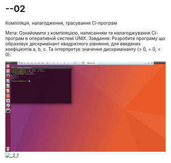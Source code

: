 
# --02
Компіляція, налагодження, трасування Сі-програм

Мета: Ознайомити з компіляцією, написанням та нала­годжування Сі-програм в оперативній системі UNIX.
Завдання: Розробити програму що образовує дискримінант квадратного рівняння, для введених коефіцієнтів a, b, c. 
Та інтерпретує значення дискримінанту (> 0, = 0, < 0).

![_2](lab2.png)
![_2_1](lab2_2.png)
